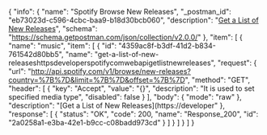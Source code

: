 {
  "info": {
    "name": "Spotify Browse New Releases",
    "_postman_id": "eb73023d-c596-4cbc-baa9-b18d30bcb060",
    "description": "[Get a List of New Releases](https://developer.spotify.com/web-api/get-list-new-releases/)",
    "schema": "https://schema.getpostman.com/json/collection/v2.0.0/"
  },
  "item": [
    {
      "name": "music",
      "item": [
        {
          "id": "4359ac8f-b3df-41d2-b834-761542d80bb5",
          "name": "get-a-list-of-new-releaseshttpsdeveloperspotifycomwebapigetlistnewreleases",
          "request": {
            "url": "http://api.spotify.com/v1/browse/new-releases?country=%7B%7D&limit=%7B%7D&offset=%7B%7D",
            "method": "GET",
            "header": [
              {
                "key": "Accept",
                "value": "{}",
                "description": "It is used to set specified media type",
                "disabled": false
              }
            ],
            "body": {
              "mode": "raw"
            },
            "description": "[Get a List of New Releases](https://developer"
          },
          "response": [
            {
              "status": "OK",
              "code": 200,
              "name": "Response_200",
              "id": "2a0258a1-e3ba-42e1-b9cc-c08badd973cd"
            }
          ]
        }
      ]
    }
  ]
}